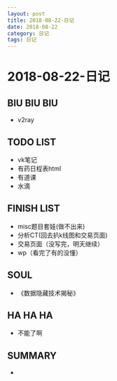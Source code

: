 ```yaml
---
layout: post
title: 2018-08-22-日记
date: 2018-08-22
category: 日记
tags: 日记
---
```

# 2018-08-22-日记
## BIU BIU BIU
+ v2ray
 
## TODO LIST
+ vk笔记  
+ 有药日程表html  
+ 有道课  
+ 水滴  
 
## FINISH LIST
+ misc题目套娃(做不出来)  
+ 分析CT(回去扒k线图和交易页面)  
+ 交易页面（没写完，明天继续）  
+ wp（看完了有的没懂）  

 
## SOUL
+ 《数据隐藏技术揭秘》
 
## HA HA HA
+ 不能了啊
 
## SUMMARY
+ 
 
